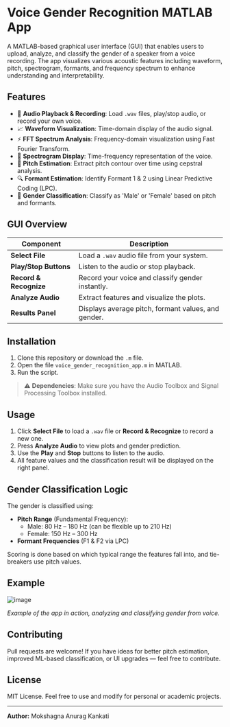 # Voice Gender Recognition MATLAB App

A MATLAB-based graphical user interface (GUI) that enables users to upload, analyze, and classify the gender of a speaker from a voice recording. The app visualizes various acoustic features including waveform, pitch, spectrogram, formants, and frequency spectrum to enhance understanding and interpretability.

## Features

- 🎵 **Audio Playback & Recording**: Load `.wav` files, play/stop audio, or record your own voice.
- 📈 **Waveform Visualization**: Time-domain display of the audio signal.
- ⚡ **FFT Spectrum Analysis**: Frequency-domain visualization using Fast Fourier Transform.
- 🌈 **Spectrogram Display**: Time-frequency representation of the voice.
- 🔁 **Pitch Estimation**: Extract pitch contour over time using cepstral analysis.
- 🔍 **Formant Estimation**: Identify Formant 1 & 2 using Linear Predictive Coding (LPC).
- 🧠 **Gender Classification**: Classify as 'Male' or 'Female' based on pitch and formants.

## GUI Overview

| Component              | Description                                         |
|------------------------|-----------------------------------------------------|
| **Select File**        | Load a `.wav` audio file from your system.         |
| **Play/Stop Buttons**  | Listen to the audio or stop playback.              |
| **Record & Recognize** | Record your voice and classify gender instantly.   |
| **Analyze Audio**      | Extract features and visualize the plots.          |
| **Results Panel**      | Displays average pitch, formant values, and gender.|

## Installation

1. Clone this repository or download the `.m` file.
2. Open the file `voice_gender_recognition_app.m` in MATLAB.
3. Run the script.

> ⚠️ **Dependencies**: Make sure you have the Audio Toolbox and Signal Processing Toolbox installed.

## Usage

1. Click **Select File** to load a `.wav` file or **Record & Recognize** to record a new one.
2. Press **Analyze Audio** to view plots and gender prediction.
3. Use the **Play** and **Stop** buttons to listen to the audio.
4. All feature values and the classification result will be displayed on the right panel.

## Gender Classification Logic

The gender is classified using:
- **Pitch Range** (Fundamental Frequency):
  - Male: 80 Hz – 180 Hz (can be flexible up to 210 Hz)
  - Female: 150 Hz – 300 Hz
- **Formant Frequencies** (F1 & F2 via LPC)

Scoring is done based on which typical range the features fall into, and tie-breakers use pitch values.

## Example
![image](https://github.com/user-attachments/assets/d7ce14b8-2e4f-4bab-b170-a6e9324ee4ed)


_Example of the app in action, analyzing and classifying gender from voice._

## Contributing

Pull requests are welcome! If you have ideas for better pitch estimation, improved ML-based classification, or UI upgrades — feel free to contribute.

## License

MIT License. Feel free to use and modify for personal or academic projects.

---

**Author:** Mokshagna Anurag Kankati  
